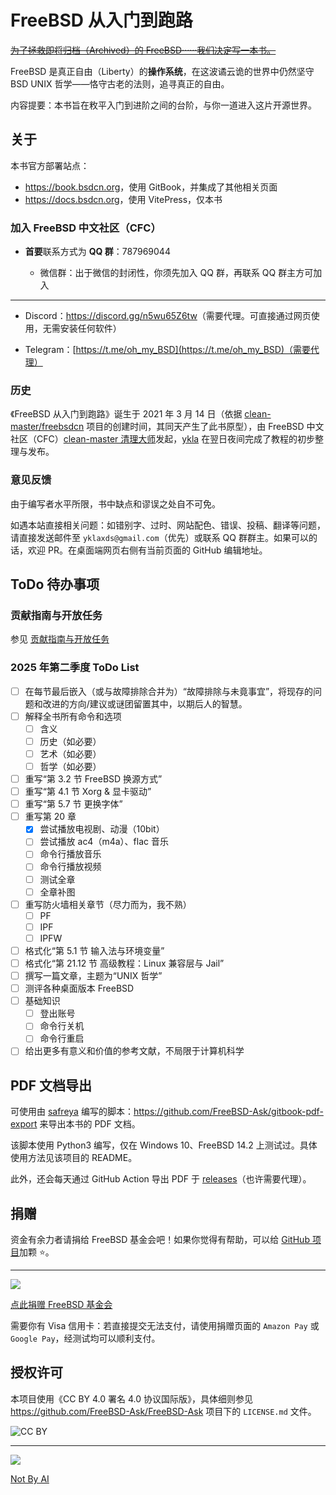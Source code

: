 # FreeBSD 从入门到跑路

~~[为了拯救即将归档（Archived）的 FreeBSD······我们决定写一本书。](https://mzh.moegirl.org.cn/%E4%B8%BA%E4%BA%86%E4%BF%9D%E6%8A%A4%E6%88%91%E4%BB%AC%E5%BF%83%E7%88%B1%E7%9A%84ooo%E2%80%A6%E2%80%A6%E6%88%90%E4%B8%BA%E5%81%B6%E5%83%8F%EF%BC%81)~~

FreeBSD 是真正自由（Liberty）的**操作系统**，在这波谲云诡的世界中仍然坚守 BSD UNIX 哲学——恪守古老的法则，追寻真正的自由。

内容提要：本书旨在敉平入门到进阶之间的台阶，与你一道进入这片开源世界。

## 关于

本书官方部署站点：

- <https://book.bsdcn.org>，使用 GitBook，并集成了其他相关页面
- <https://docs.bsdcn.org>，使用 VitePress，仅本书

### 加入 FreeBSD 中文社区（CFC）

- **首要**联系方式为 **QQ 群**：787969044

  - 微信群：出于微信的封闭性，你须先加入 QQ 群，再联系 QQ 群主方可加入

---

- Discord：<https://discord.gg/n5wu65Z6tw>（需要代理。可直接通过网页使用，无需安装任何软件）

- Telegram：[https://t.me/oh_my_BSD](https://t.me/oh_my_BSD)（需要代理）

### 历史

《FreeBSD 从入门到跑路》诞生于 2021 年 3 月 14 日（依据 [clean-master/freebsdcn](https://github.com/clean-master/freebsdcn/graphs/contributors) 项目的创建时间，其同天产生了此书原型），由 FreeBSD 中文社区（CFC）[clean-master 清理大师](https://github.com/clean-master)发起，[ykla](https://github.com/ykla) 在翌日夜间完成了教程的初步整理与发布。

### 意见反馈

由于编写者水平所限，书中缺点和谬误之处自不可免。

如遇本站直接相关问题：如错别字、过时、网站配色、错误、投稿、翻译等问题，请直接发送邮件至 `yklaxds@gmail.com`（优先）或联系 QQ 群群主。如果可以的话，欢迎 PR。在桌面端网页右侧有当前页面的 GitHub 编辑地址。

## ToDo 待办事项

### 贡献指南与开放任务

参见 [贡献指南与开放任务](https://freebsd.gitbook.io/cfc/she-qu-jian-she/renwu)

### 2025 年第二季度 ToDo List

- [ ] 在每节最后嵌入（或与故障排除合并为）“故障排除与未竟事宜”，将现存的问题和改进的方向/建议或谜团留置其中，以期后人的智慧。
- [ ] 解释全书所有命令和选项
  - [ ] 含义
  - [ ] 历史（如必要）
  - [ ] 艺术（如必要）
  - [ ] 哲学（如必要）
- [ ] 重写“第 3.2 节 FreeBSD 换源方式”
- [ ] 重写“第 4.1 节 Xorg & 显卡驱动”
- [ ] 重写“第 5.7 节 更换字体”
- [ ] 重写第 20 章
  - [X] 尝试播放电视剧、动漫（10bit）
  - [ ] 尝试播放 ac4（m4a）、flac 音乐
  - [ ] 命令行播放音乐
  - [ ] 命令行播放视频
  - [ ] 测试全章
  - [ ] 全章补图
- [ ] 重写防火墙相关章节（尽力而为，我不熟）
  - [ ] PF
  - [ ] IPF
  - [ ] IPFW
- [ ] 格式化“第 5.1 节 输入法与环境变量”
- [ ] 格式化“第 21.12 节 高级教程：Linux 兼容层与 Jail”
- [ ] 撰写一篇文章，主题为“UNIX 哲学”
- [ ] 测评各种桌面版本 FreeBSD 
- [ ] 基础知识
  - [ ] 登出账号
  - [ ] 命令行关机
  - [ ] 命令行重启
- [ ] 给出更多有意义和价值的参考文献，不局限于计算机科学

## PDF 文档导出

可使用由 [safreya](https://github.com/safreya) 编写的脚本：<https://github.com/FreeBSD-Ask/gitbook-pdf-export> 来导出本书的 PDF 文档。

该脚本使用 Python3 编写，仅在 Windows 10、FreeBSD 14.2 上测试过。具体使用方法见该项目的 README。

此外，还会每天通过 GitHub Action 导出 PDF 于 [releases](https://github.com/FreeBSD-Ask/FreeBSD-Ask/releases)（也许需要代理）。

## 捐赠

资金有余力者请捐给 FreeBSD 基金会吧！如果你觉得有帮助，可以给 [GitHub 项目](https://github.com/FreeBSD-Ask)加颗 ⭐。

---

![](.gitbook/assets/proud_donor.png)

[点此捐赠 FreeBSD 基金会](https://freebsdfoundation.org/donate)

需要你有 Visa 信用卡：若直接提交无法支付，请使用捐赠页面的 `Amazon Pay` 或 `Google Pay`，经测试均可以顺利支付。

## 授权许可

本项目使用《CC BY 4.0 署名 4.0 协议国际版》，具体细则参见 <https://github.com/FreeBSD-Ask/FreeBSD-Ask> 项目下的 `LICENSE.md` 文件。

![CC BY](.gitbook/assets/by.png)

---

![](.gitbook/assets/ai.png)

[Not By AI](https://notbyai.fyi/cn/)
